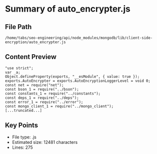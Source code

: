 # Summary of auto_encrypter.js
  
## File Path
`/home/tabs/seo-engineering/api/node_modules/mongodb/lib/client-side-encryption/auto_encrypter.js`

## Content Preview
```
"use strict";
var _a;
Object.defineProperty(exports, "__esModule", { value: true });
exports.AutoEncrypter = exports.AutoEncryptionLoggerLevel = void 0;
const net = require("net");
const bson_1 = require("../bson");
const constants_1 = require("../constants");
const deps_1 = require("../deps");
const error_1 = require("../error");
const mongo_client_1 = require("../mongo_client");
[...truncated...]
```

## Key Points
- File type: .js
- Estimated size: 12481 characters
- Lines: 275
